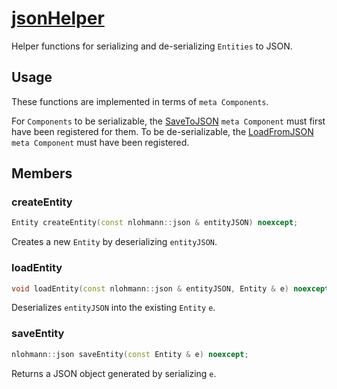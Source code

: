 # [jsonHelper](jsonHelper.hpp)

Helper functions for serializing and de-serializing `Entities` to JSON.

## Usage

These functions are implemented in terms of `meta Components`.

For `Components` to be serializable, the [SaveToJSON](../components/meta/SaveToJSON.md) `meta Component` must first have been registered for them. To be de-serializable, the [LoadFromJSON](../components/meta/LoadFromJSON.md) `meta Component` must have been registered.

## Members

### createEntity

```cpp
Entity createEntity(const nlohmann::json & entityJSON) noexcept;
```

Creates a new `Entity` by deserializing `entityJSON`.

### loadEntity

```cpp
void loadEntity(const nlohmann::json & entityJSON, Entity & e) noexcept;
```

Deserializes `entityJSON` into the existing `Entity` `e`.

### saveEntity

```cpp
nlohmann::json saveEntity(const Entity & e) noexcept;
```

Returns a JSON object generated by serializing `e`.